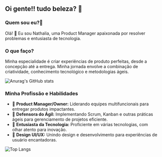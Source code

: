 ## Oi gente!! tudo beleza? 👋

### Quem sou eu?🚀
Olá! 👋 Eu sou Nathalia, uma Product Manager apaixonada por resolver problemas e entusiasta de tecnologia.

### O que faço?
Minha especialidade é criar experiências de produto perfeitas, desde a concepção até a entrega. Minha jornada envolve a combinação de criatividade, conhecimento tecnológico e metodologias ágeis.

![Anurag's GitHub stats](https://github-readme-stats.vercel.app/api?username=nathlobat&show_icons=true&theme=dark)

### Minha Profissão e Habilidades
- 🎯 **Product Manager/Owner:** Liderando equipes multifuncionais para entregar produtos impactantes.
- 🔄 **Defensora do Ágil:** Implementando Scrum, Kanban e outras práticas ágeis para gerenciamento de projetos eficiente.
- 🚀 **Entusiasta da Tecnologia:** Proficiente em várias tecnologias, com olhar atento para inovação.
- 🎨 **Design UI/UX:** Unindo design e desenvolvimento para experiências de usuário encantadoras.

![Top Langs](https://github-readme-stats.vercel.app/api/top-langs/?username=nathlobat&layout=compact&show_icons=true&theme=dark)


